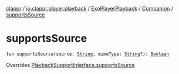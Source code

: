 [clappr](../../../index.md) / [io.clappr.player.playback](../../index.md) / [ExoPlayerPlayback](../index.md) / [Companion](index.md) / [supportsSource](./supports-source.md)

# supportsSource

`fun supportsSource(source: `[`String`](https://kotlinlang.org/api/latest/jvm/stdlib/kotlin/-string/index.html)`, mimeType: `[`String`](https://kotlinlang.org/api/latest/jvm/stdlib/kotlin/-string/index.html)`?): `[`Boolean`](https://kotlinlang.org/api/latest/jvm/stdlib/kotlin/-boolean/index.html)

Overrides [PlaybackSupportInterface.supportsSource](../../../io.clappr.player.components/-playback-support-interface/supports-source.md)

